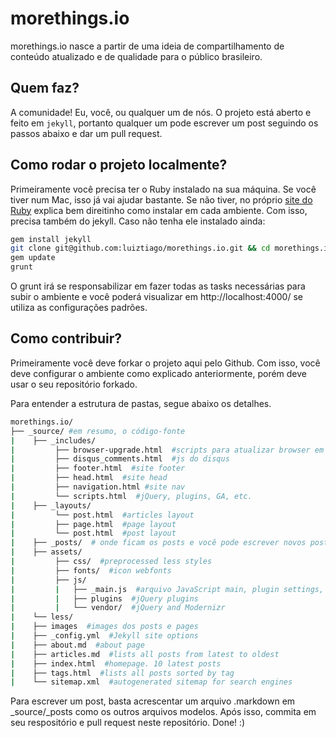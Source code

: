 # morethings.io

morethings.io nasce a partir de uma ideia de compartilhamento de conteúdo atualizado e de qualidade para o público brasileiro.

## Quem faz?

A comunidade! Eu, você, ou qualquer um de nós. O projeto está aberto e feito em `jekyll`, portanto qualquer um pode escrever um post seguindo os passos abaixo e dar um pull request.

## Como rodar o projeto localmente?

Primeiramente você precisa ter o Ruby instalado na sua máquina. Se você tiver num Mac, isso já vai ajudar bastante. Se não tiver, no próprio [site do Ruby](https://www.ruby-lang.org/en/downloads/) explica bem direitinho como instalar em cada ambiente. Com isso, precisa também do jekyll. Caso não tenha ele instalado ainda:

``` bash
gem install jekyll
git clone git@github.com:luiztiago/morethings.io.git && cd morethings.io
gem update
grunt
```

O grunt irá se responsabilizar em fazer todas as tasks necessárias para subir o ambiente e você poderá visualizar em http://localhost:4000/ se utiliza as configurações padrões.

## Como contribuir?

Primeiramente você deve forkar o projeto aqui pelo Github. Com isso, você deve configurar o ambiente como explicado anteriormente, porém deve usar o seu repositório forkado.

Para entender a estrutura de pastas, segue abaixo os detalhes.

``` bash
morethings.io/
├── _source/ #em resumo, o código-fonte
|    ├── _includes/
|         ├── browser-upgrade.html  #scripts para atualizar browser em < IE8
|         ├── disqus_comments.html  #js do disqus
|         ├── footer.html  #site footer
|         ├── head.html  #site head
|         ├── navigation.html #site nav
|         └── scripts.html  #jQuery, plugins, GA, etc.
|    ├── _layouts/
|         └── post.html  #articles layout
|         ├── page.html  #page layout
|         └── post.html  #post layout
|    ├── _posts/  # onde ficam os posts e você pode escrever novos posts
|    ├── assets/
|         ├── css/  #preprocessed less styles
|         ├── fonts/  #icon webfonts
|         ├── js/
|         |   ├── _main.js  #arquivo JavaScript main, plugin settings, etc
|         |   ├── plugins  #jQuery plugins
|         |   └── vendor/  #jQuery and Modernizr
|    └── less/
|    ├── images  #images dos posts e pages
|    ├── _config.yml  #Jekyll site options
|    ├── about.md  #about page
|    ├── articles.md  #lists all posts from latest to oldest
|    ├── index.html  #homepage. 10 latest posts
|    ├── tags.html  #lists all posts sorted by tag
|    └── sitemap.xml  #autogenerated sitemap for search engines
```

Para escrever um post, basta acrescentar um arquivo .markdown em _source/_posts como os outros arquivos modelos. Após isso, commita em seu respositório e pull request neste repositório. Done! :)